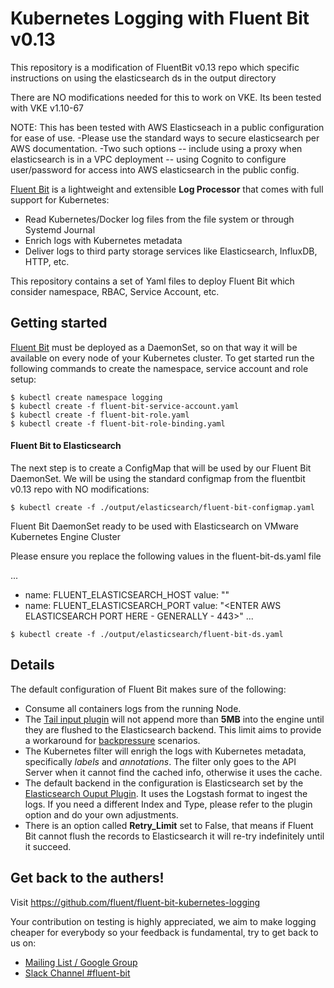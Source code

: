 # Kubernetes Logging with Fluent Bit v0.13

This repository is a modification of FluentBit v0.13 repo which specific instructions on 
using the elasticsearch ds in the output directory

There are NO modifications needed for this to work on VKE. Its been tested with VKE v1.10-67

NOTE: This has been tested with AWS Elasticseach in a public configuration for ease of use.
-Please use the standard ways to secure elasticsearch per AWS documentation.
-Two such options
-- include using a proxy when elasticsearch is in a VPC deployment
-- using Cognito to configure user/password for access into AWS elasticsearch in the public config.

[Fluent Bit](http://fluentbit.io) is a lightweight and extensible __Log Processor__ that comes with full support for Kubernetes:

- Read Kubernetes/Docker log files from the file system or through Systemd Journal
- Enrich logs with Kubernetes metadata
- Deliver logs to third party storage services like Elasticsearch, InfluxDB, HTTP, etc.

This repository contains a set of Yaml files to deploy Fluent Bit which consider namespace, RBAC, Service Account, etc.

## Getting started

[Fluent Bit](http://fluentbit.io) must be deployed as a DaemonSet, so on that way it will be available on every node of your Kubernetes cluster. To get started run the following commands to create the namespace, service account and role setup:

```
$ kubectl create namespace logging
$ kubectl create -f fluent-bit-service-account.yaml
$ kubectl create -f fluent-bit-role.yaml
$ kubectl create -f fluent-bit-role-binding.yaml
```

#### Fluent Bit to Elasticsearch

The next step is to create a ConfigMap that will be used by our Fluent Bit DaemonSet.
We will be using the standard configmap from the fluentbit v0.13 repo with NO modifications:

```
$ kubectl create -f ./output/elasticsearch/fluent-bit-configmap.yaml
```

Fluent Bit DaemonSet ready to be used with Elasticsearch on VMware Kubernetes Engine Cluster

Please ensure you replace the following values in the fluent-bit-ds.yaml file

...
- name: FLUENT_ELASTICSEARCH_HOST
  value: "<ENTER AWS ELASTICSEARCH URL HERE>"
- name: FLUENT_ELASTICSEARCH_PORT
  value: "<ENTER AWS ELASTICSEARCH PORT HERE - GENERALLY - 443>"
...

```
$ kubectl create -f ./output/elasticsearch/fluent-bit-ds.yaml
```

## Details

The default configuration of Fluent Bit makes sure of the following:

- Consume all containers logs from the running Node.
- The [Tail input plugin](http://fluentbit.io/documentation/0.12/input/tail.html) will not append more than __5MB__  into the engine until they are flushed to the Elasticsearch backend. This limit aims to provide a workaround for [backpressure](http://fluentbit.io/documentation/0.13/configuration/backpressure.html) scenarios.
- The Kubernetes filter will enrigh the logs with Kubernetes metadata, specifically _labels_ and _annotations_. The filter only goes to the API Server when it cannot find the cached info, otherwise it uses the cache.
- The default backend in the configuration is Elasticsearch set by the [Elasticsearch Ouput Plugin](http://fluentbit.io/documentation/0.13/output/elasticsearch.html). It uses the Logstash format to ingest the logs. If you need a different Index and Type, please refer to the plugin option and do your own adjustments.
- There is an option called __Retry_Limit__ set to False, that means if Fluent Bit cannot flush the records to Elasticsearch it will re-try indefinitely until it succeed.

## Get back to the authers!

Visit https://github.com/fluent/fluent-bit-kubernetes-logging

Your contribution on testing is highly appreciated, we aim to make logging cheaper for everybody so your feedback is fundamental, try to get back to us on:

- [Mailing List / Google Group](https://groups.google.com/forum/#!forum/fluent-bit)
- [Slack Channel #fluent-bit](http://slack.fluentd.org)
